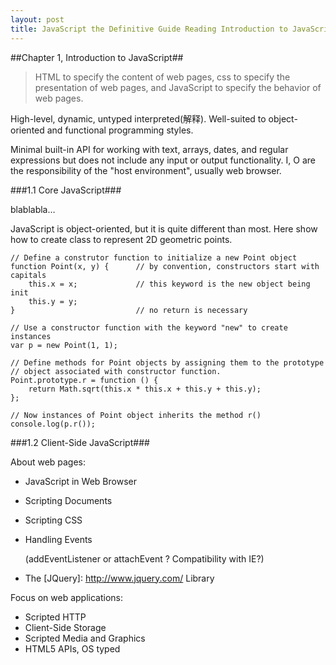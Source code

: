 ```yaml
---
layout: post
title: JavaScript the Definitive Guide Reading Introduction to JavaScript
---
```


##Chapter 1, Introduction to JavaScript##

> HTML to specify the content of web pages, css to specify the presentation of web pages, and JavaScript to specify the behavior of web pages.

High-level, dynamic, untyped interpreted(解释). Well-suited to object-oriented and functional programming styles.

Minimal built-in API for working with text, arrays, dates, and regular expressions but does not include any input or output functionality. I, O are the responsibility of the "host environment", usually web browser.

###1.1 Core JavaScript###

blablabla…

JavaScript is object-oriented, but it is quite different than most. Here show how to create class to represent 2D geometric points.

	// Define a construtor function to initialize a new Point object
	function Point(x, y) {		// by convention, constructors start with capitals
		this.x = x;				// this keyword is the new object being init
		this.y = y;				
	}							// no return is necessary

	// Use a constructor function with the keyword "new" to create instances
	var p = new Point(1, 1);

	// Define methods for Point objects by assigning them to the prototype
	// object associated with constructor function.
	Point.prototype.r = function () {
		return Math.sqrt(this.x * this.x + this.y + this.y);
	};

	// Now instances of Point object inherits the method r()
	console.log(p.r());

###1.2 Client-Side JavaScript###

About web pages:

* JavaScript in Web Browser
* Scripting Documents
* Scripting CSS
* Handling Events 

	(addEventListener or attachEvent ? Compatibility with IE?)

* The [JQuery]: <http://www.jquery.com/> Library


Focus on web applications:

* Scripted HTTP
* Client-Side Storage
* Scripted Media and Graphics
* HTML5 APIs, OS typed
